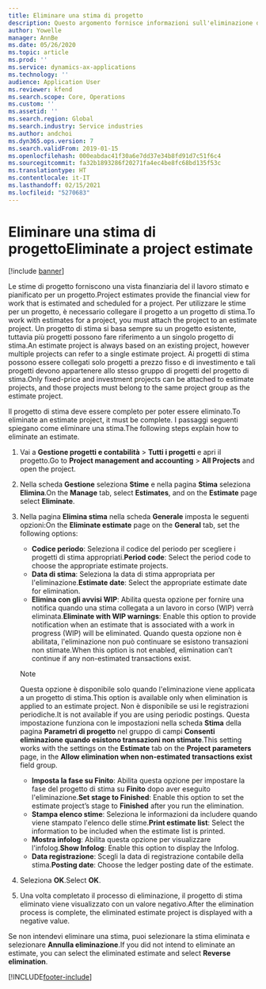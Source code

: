 ```yaml
---
title: Eliminare una stima di progetto
description: Questo argomento fornisce informazioni sull'eliminazione di una stima di progetto una volta completata.
author: Yowelle
manager: AnnBe
ms.date: 05/26/2020
ms.topic: article
ms.prod: ''
ms.service: dynamics-ax-applications
ms.technology: ''
audience: Application User
ms.reviewer: kfend
ms.search.scope: Core, Operations
ms.custom: ''
ms.assetid: ''
ms.search.region: Global
ms.search.industry: Service industries
ms.author: andchoi
ms.dyn365.ops.version: 7
ms.search.validFrom: 2019-01-15
ms.openlocfilehash: 000eabdac41f30a6e7dd37e34b8fd91d7c51f6c4
ms.sourcegitcommit: fa32b1893286f20271fa4ec4be8fc68bd135f53c
ms.translationtype: HT
ms.contentlocale: it-IT
ms.lasthandoff: 02/15/2021
ms.locfileid: "5270683"
---
```

# <a name="eliminate-a-project-estimate"></a><span data-ttu-id="c7ad5-103">Eliminare una stima di progetto</span><span class="sxs-lookup"><span data-stu-id="c7ad5-103">Eliminate a project estimate</span></span>

[!include [banner](../includes/banner.md)]

<span data-ttu-id="c7ad5-104">Le stime di progetto forniscono una vista finanziaria del il lavoro stimato e pianificato per un progetto.</span><span class="sxs-lookup"><span data-stu-id="c7ad5-104">Project estimates provide the financial view for work that is estimated and scheduled for a project.</span></span> <span data-ttu-id="c7ad5-105">Per utilizzare le stime per un progetto, è necessario collegare il progetto a un progetto di stima.</span><span class="sxs-lookup"><span data-stu-id="c7ad5-105">To work with estimates for a project, you must attach the project to an estimate project.</span></span> <span data-ttu-id="c7ad5-106">Un progetto di stima si basa sempre su un progetto esistente, tuttavia più progetti possono fare riferimento a un singolo progetto di stima.</span><span class="sxs-lookup"><span data-stu-id="c7ad5-106">An estimate project is always based on an existing project, however multiple projects can refer to a single estimate project.</span></span> <span data-ttu-id="c7ad5-107">Ai progetti di stima possono essere collegati solo progetti a prezzo fisso e di investimento e tali progetti devono appartenere allo stesso gruppo di progetti del progetto di stima.</span><span class="sxs-lookup"><span data-stu-id="c7ad5-107">Only fixed-price and investment projects can be attached to estimate projects, and those projects must belong to the same project group as the estimate project.</span></span>

<span data-ttu-id="c7ad5-108">Il progetto di stima deve essere completo per poter essere eliminato.</span><span class="sxs-lookup"><span data-stu-id="c7ad5-108">To eliminate an estimate project, it must be complete.</span></span> <span data-ttu-id="c7ad5-109">I passaggi seguenti spiegano come eliminare una stima.</span><span class="sxs-lookup"><span data-stu-id="c7ad5-109">The following steps explain how to eliminate an estimate.</span></span>

1. <span data-ttu-id="c7ad5-110">Vai a **Gestione progetti e contabilità** > **Tutti i progetti** e apri il progetto.</span><span class="sxs-lookup"><span data-stu-id="c7ad5-110">Go to **Project management and accounting** > **All Projects** and open the project.</span></span> 
2. <span data-ttu-id="c7ad5-111">Nella scheda **Gestione** seleziona **Stime** e nella pagina **Stima** seleziona **Elimina**.</span><span class="sxs-lookup"><span data-stu-id="c7ad5-111">On the **Manage** tab, select **Estimates**, and on the **Estimate** page select **Eliminate**.</span></span>
3. <span data-ttu-id="c7ad5-112">Nella pagina **Elimina stima** nella scheda **Generale** imposta le seguenti opzioni:</span><span class="sxs-lookup"><span data-stu-id="c7ad5-112">On the **Eliminate estimate** page on the **General** tab, set the following options:</span></span>

   - <span data-ttu-id="c7ad5-113">**Codice periodo**: Seleziona il codice del periodo per scegliere i progetti di stima appropriati.</span><span class="sxs-lookup"><span data-stu-id="c7ad5-113">**Period code**: Select the period code to choose the appropriate estimate projects.</span></span> 
   - <span data-ttu-id="c7ad5-114">**Data di stima**: Seleziona la data di stima appropriata per l'eliminazione.</span><span class="sxs-lookup"><span data-stu-id="c7ad5-114">**Estimate date**: Select the appropriate estimate date for elimination.</span></span>
   - <span data-ttu-id="c7ad5-115">**Elimina con gli avvisi WIP**: Abilita questa opzione per fornire una notifica quando una stima collegata a un lavoro in corso (WIP) verrà eliminata.</span><span class="sxs-lookup"><span data-stu-id="c7ad5-115">**Eliminate with WIP warnings**: Enable this option to provide notification when an estimate that is associated with a work in progress (WIP) will be eliminated.</span></span> <span data-ttu-id="c7ad5-116">Quando questa opzione non è abilitata, l'eliminazione non può continuare se esistono transazioni non stimate.</span><span class="sxs-lookup"><span data-stu-id="c7ad5-116">When this option is not enabled, elimination can’t continue if any non-estimated transactions exist.</span></span> 
   > [!NOTE]
   > <span data-ttu-id="c7ad5-117">Questa opzione è disponibile solo quando l'eliminazione viene applicata a un progetto di stima.</span><span class="sxs-lookup"><span data-stu-id="c7ad5-117">This option is available only when elimination is applied to an estimate project.</span></span> <span data-ttu-id="c7ad5-118">Non è disponibile se usi le registrazioni periodiche.</span><span class="sxs-lookup"><span data-stu-id="c7ad5-118">It is not available if you are using periodic postings.</span></span> <span data-ttu-id="c7ad5-119">Questa impostazione funziona con le impostazioni nella scheda **Stima** della pagina **Parametri di progetto** nel gruppo di campi **Consenti eliminazione quando esistono transazioni non stimate**.</span><span class="sxs-lookup"><span data-stu-id="c7ad5-119">This setting works with the settings on the **Estimate** tab on the **Project parameters** page, in the **Allow elimination when non-estimated transactions exist** field group.</span></span>
   - <span data-ttu-id="c7ad5-120">**Imposta la fase su Finito**: Abilita questa opzione per impostare la fase del progetto di stima su **Finito** dopo aver eseguito l'eliminazione.</span><span class="sxs-lookup"><span data-stu-id="c7ad5-120">**Set stage to Finished**: Enable this option to set the estimate project’s stage to **Finished** after you run the elimination.</span></span>
   - <span data-ttu-id="c7ad5-121">**Stampa elenco stime**: Seleziona le informazioni da includere quando viene stampato l'elenco delle stime.</span><span class="sxs-lookup"><span data-stu-id="c7ad5-121">**Print estimate list**: Select the information to be included when the estimate list is printed.</span></span>
   - <span data-ttu-id="c7ad5-122">**Mostra infolog**: Abilita questa opzione per visualizzare l'infolog.</span><span class="sxs-lookup"><span data-stu-id="c7ad5-122">**Show Infolog**: Enable this option to display the Infolog.</span></span>
   - <span data-ttu-id="c7ad5-123">**Data registrazione**: Scegli la data di registrazione contabile della stima.</span><span class="sxs-lookup"><span data-stu-id="c7ad5-123">**Posting date**: Choose the ledger posting date of the estimate.</span></span>

4.  <span data-ttu-id="c7ad5-124">Seleziona **OK**.</span><span class="sxs-lookup"><span data-stu-id="c7ad5-124">Select **OK**.</span></span>
5. <span data-ttu-id="c7ad5-125">Una volta completato il processo di eliminazione, il progetto di stima eliminato viene visualizzato con un valore negativo.</span><span class="sxs-lookup"><span data-stu-id="c7ad5-125">After the elimination process is complete, the eliminated estimate project is displayed with a negative value.</span></span> 

<span data-ttu-id="c7ad5-126">Se non intendevi eliminare una stima, puoi selezionare la stima eliminata e selezionare **Annulla eliminazione**.</span><span class="sxs-lookup"><span data-stu-id="c7ad5-126">If you did not intend to eliminate an estimate, you can select the eliminated estimate and select **Reverse elimination**.</span></span>   


[!INCLUDE[footer-include](../includes/footer-banner.md)]